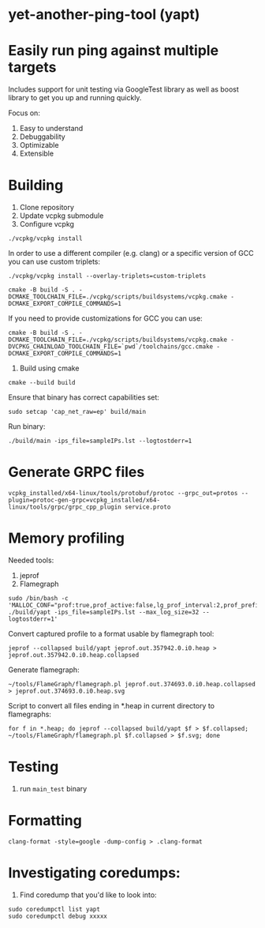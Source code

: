 # yet-another-ping-tool (yapt)

# Easily run ping against multiple targets

Includes support for unit testing via GoogleTest library as well as boost library to get you up and running quickly.

Focus on:

1. Easy to understand 
1. Debuggability
1. Optimizable
1. Extensible


# Building

1. Clone repository
1. Update vcpkg submodule
1. Configure vcpkg

```
./vcpkg/vcpkg install
```

In order to use a different compiler (e.g. clang) or a specific version of GCC you can use custom triplets:

```
./vcpkg/vcpkg install --overlay-triplets=custom-triplets
```

```
cmake -B build -S . -DCMAKE_TOOLCHAIN_FILE=./vcpkg/scripts/buildsystems/vcpkg.cmake -DCMAKE_EXPORT_COMPILE_COMMANDS=1
```



If you need to provide customizations for GCC you can use:

```
cmake -B build -S . -DCMAKE_TOOLCHAIN_FILE=./vcpkg/scripts/buildsystems/vcpkg.cmake -DVCPKG_CHAINLOAD_TOOLCHAIN_FILE=`pwd`/toolchains/gcc.cmake -DCMAKE_EXPORT_COMPILE_COMMANDS=1
```

1. Build using cmake

```
cmake --build build
```

Ensure that binary has correct capabilities set:

```
sudo setcap 'cap_net_raw=ep' build/main
```

Run binary:

```
./build/main -ips_file=sampleIPs.lst --logtostderr=1
```

# Generate GRPC files

```
vcpkg_installed/x64-linux/tools/protobuf/protoc --grpc_out=protos --plugin=protoc-gen-grpc=vcpkg_installed/x64-linux/tools/grpc/grpc_cpp_plugin service.proto
```

# Memory profiling

Needed tools:

1. jeprof
1. Flamegraph

```
sudo /bin/bash -c 'MALLOC_CONF="prof:true,prof_active:false,lg_prof_interval:2,prof_prefix:jeprof.out" ./build/yapt -ips_file=sampleIPs.lst --max_log_size=32 --logtostderr=1'
```

Convert captured profile to a format usable by flamegraph tool:

```
jeprof --collapsed build/yapt jeprof.out.357942.0.i0.heap > jeprof.out.357942.0.i0.heap.collapsed
```

Generate flamegraph:

```
~/tools/FlameGraph/flamegraph.pl jeprof.out.374693.0.i0.heap.collapsed > jeprof.out.374693.0.i0.heap.svg
```

Script to convert all files ending in *.heap in current directory to flamegraphs:

```
for f in *.heap; do jeprof --collapsed build/yapt $f > $f.collapsed; ~/tools/FlameGraph/flamegraph.pl $f.collapsed > $f.svg; done
```


# Testing
1. run `main_test` binary

# Formatting

```
clang-format -style=google -dump-config > .clang-format
```


# Investigating coredumps:

1. Find coredump that you'd like to look into:

```
sudo coredumpctl list yapt
sudo coredumpctl debug xxxxx
```